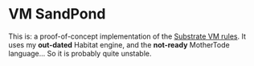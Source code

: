 # VM SandPond
This is: a proof-of-concept implementation of the [Substrate VM rules](https://github.com/ajzaff/substrate-mfm-engine/blob/master/MANUAL.md). It uses my **out-dated** Habitat engine, and the **not-ready** MotherTode language... So it is probably quite unstable.
